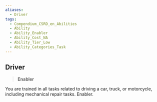 ```yaml
---
aliases:
  - Driver
tags:
  - Compendium_CSRD_en_Abilities
  - Ability
  - Ability_Enabler
  - Ability_Cost_NA
  - Ability_Tier_Low
  - Ability_Categories_Task
---
```

  
    
## Driver    
>**Enabler**  
    
You are trained in all tasks related to driving a car, truck, or motorcycle, including mechanical repair tasks. Enabler.